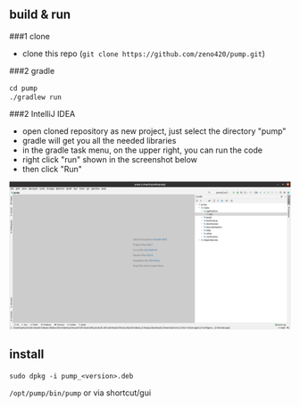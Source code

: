 ## build & run
###1 clone
- clone this repo (`git clone https://github.com/zeno420/pump.git`)

###2 gradle
```
cd pump
./gradlew run
```

###2 IntelliJ IDEA
- open cloned repository as new project, just select the directory "pump"
- gradle will get you all the needed libraries
- in the gradle task menu, on the upper right, you can run the code
- right click "run" shown in the screenshot below
- then click "Run"

![gradle run](doc/screenshots/gradle_run.png)

## install
`sudo dpkg -i pump_<version>.deb`

`/opt/pump/bin/pump` or via shortcut/gui